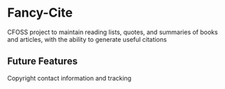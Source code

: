 # Fancy-Cite
CFOSS project to maintain reading lists, quotes, and summaries of books and articles, with the ability to generate useful citations

## Future Features
Copyright contact information and tracking
